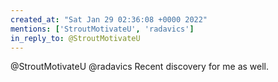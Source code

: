 ```yaml
---
created_at: "Sat Jan 29 02:36:08 +0000 2022"
mentions: ['StroutMotivateU', 'radavics']
in_reply_to: @StroutMotivateU
---
```


@StroutMotivateU @radavics Recent discovery for me as well.